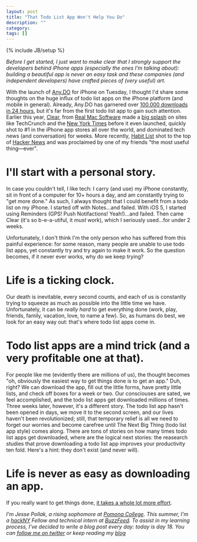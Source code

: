 ```yaml
---
layout: post
title: "That Todo List App Won't Help You Do"
description: ""
category: 
tags: []
---
```

{% include JB/setup %}

*Before I get started, I just want to make clear that I strongly support the developers behind iPhone apps (especially the ones I'm talking about): building a beautiful app is never an easy task and these companies (and independent developers) have crafted pieces of (very useful) art.*

With the launch of [Any.DO](http://www.any.do/) for iPhone on Tuesday, I thought I'd share some thoughts on the huge influx of todo list apps on the iPhone  platform (and mobile in general). Already, Any.DO has garnered over [100,000 downloads in 24 hours](http://techcrunch.com/2012/06/05/any-dos-to-do-list-app-hits-100000-ios-downloads-in-24-hours/?utm_source=feedburner&utm_medium=feed&utm_campaign=Feed%3A+Techcrunch+%28TechCrunch%29&utm_content=Google+Reader), but it's far from the first todo list app to gain such attention. Earlier this year, [Clear](http://www.realmacsoftware.com/clear/), from [Real Mac Software](http://www.realmacsoftware.com/company/) made a [big splash](http://techcrunch.com/2012/02/14/clear-why-this-simple-to-do-list-app-has-everyone-talking/) on sites like TechCrunch and the [New York Times](http://gadgetwise.blogs.nytimes.com/2012/02/16/to-do-check-out-clear/) before it even launched, quickly shot to #1 in the iPhone app stores all over the world, and dominated tech news (and conversation) for weeks. More recently, [Habit List](http://habitlistapp.com/) shot to the top of [Hacker News](http://news.ycombinator) and was proclaimed by one of my friends "the most useful thing—ever".

# I'll start with a personal story.

In case you couldn't tell, I like tech: I carry (and use) my iPhone constantly, sit in front of a computer for 10+ hours a day, and am constantly trying to "get more done." As such, I always thought that I could benefit from a todo list on my iPhone. I started off with Notes...and failed. With iOS 5, I started using Reminders (GPS! Push Notifactions! Yeah!)...and failed. Then came Clear (it's so b-e-a-utiful, it *must* work), which I seriously used...for under 2 weeks.

Unfortunately, I don't think I'm the only person who has suffered from this painful experience: for some reason, many people are unable to use todo list apps, yet constantly try and try again to make it work. So the question becomes, if it never ever works, why do we keep trying?

# Life is a ticking clock.

Our death is inevitable, every second counts, and each of us is constantly trying to squeeze as much as possible into the little time we have. Unfortunately, it can be *really hard* to get everything done (work, play, friends, family, vacation, love, to name a few). So, as humans do best, we look for an easy way out: that's where todo list apps come in.

# Todo list apps are a mind trick (and a very profitable one at that).

For people like me (evidently there are millions of us), the thought becomes "oh, obviously the easiest way to get things done is to get an app." Duh, right? We can download the app, fill out the little forms, have pretty little lists, and check off boxes for a week or two. Our consciouses are sated, we feel accomplished, and the todo list apps get downloaded millions of times. Three weeks later, however, it's a different story. The todo list app hasn't been opened in days, we move it to the second screen, and our lives haven't been revolutionized; still, that temporary relief is all we need to forget our worries and become carefree until The Next Big Thing (todo list app style) comes along. There are tons of stories on how many times todo list apps get downloaded, where are the logical next stories: the reasearch studies that prove downloading a todo list app improves your productivity ten fold. Here's a hint: they don't exist (and never will).

# Life is never as easy as downloading an app.
 
If you really want to get things done, [it takes a whole lot more effort](http://jessepollak.me/2012/05/28/day-8-a-meta-look-at-the-blog/).

*I'm Jesse Pollak, a rising sophomore at [Pomona College](http://pomona.edu). This summer, I'm a [hackNY](http://hackny.org) Fellow and technical intern at [BuzzFeed](http://buzzfeed.com). To assist in my learning process, I've decided to write a blog post every day: today is day 18. You can [follow me on twitter](http://twitter.com/jessepollak) or keep reading my [blog](http://jessepollak.me)*